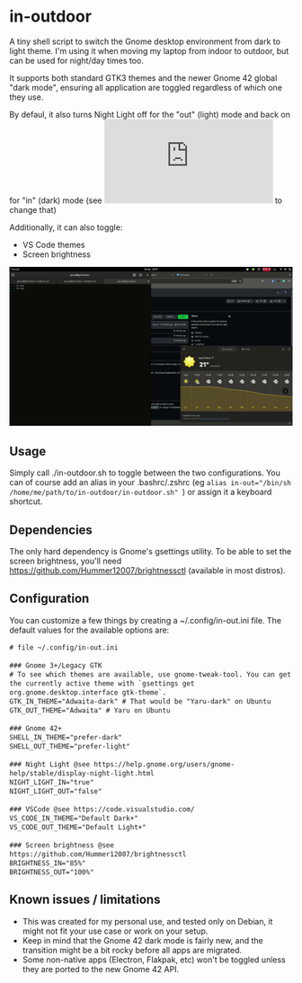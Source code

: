 # in-outdoor
A tiny shell script to switch the Gnome desktop environment from dark to light theme. I'm using it when moving my laptop from indoor to outdoor, but can be used for night/day times too.

It supports both standard GTK3 themes and the newer Gnome 42 global "dark mode", ensuring all application are toggled regardless of which one they use.

By defaul, it also turns Night Light off for the "out" (light) mode and back on for "in" (dark) mode (see ![configuration](https://github.com/pm98zz-c/in-outdoor/blob/main/README.md#configuration) to change that)

Additionally, it can also toggle:
- VS Code themes
- Screen brightness

![in-out.gif](in-out.gif)

## Usage
Simply call ./in-outdoor.sh to toggle between the two configurations. You can of course add an alias in your .bashrc/.zshrc (eg `alias in-out="/bin/sh /home/me/path/to/in-outdoor/in-outdoor.sh"
`) or assign it a keyboard shortcut.

## Dependencies
The only hard dependency is Gnome's gsettings utility. To be able to set the screen brightness, you'll need https://github.com/Hummer12007/brightnessctl (available in most distros).

## Configuration
You can customize a few things by creating a ~/.config/in-out.ini file.
The default values for the available options are:

```
# file ~/.config/in-out.ini

### Gnome 3+/Legacy GTK
# To see which themes are available, use gnome-tweak-tool. You can get the currently active theme with `gsettings get org.gnome.desktop.interface gtk-theme`.
GTK_IN_THEME="Adwaita-dark" # That would be "Yaru-dark" on Ubuntu
GTK_OUT_THEME="Adwaita" # Yaru on Ubuntu

### Gnome 42+
SHELL_IN_THEME="prefer-dark"
SHELL_OUT_THEME="prefer-light"

### Night Light @see https://help.gnome.org/users/gnome-help/stable/display-night-light.html
NIGHT_LIGHT_IN="true"
NIGHT_LIGHT_OUT="false"

### VSCode @see https://code.visualstudio.com/
VS_CODE_IN_THEME="Default Dark+"
VS_CODE_OUT_THEME="Default Light+"

### Screen brightness @see https://github.com/Hummer12007/brightnessctl
BRIGHTNESS_IN="85%"
BRIGHTNESS_OUT="100%"

```

## Known issues / limitations

- This was created for my personal use, and tested only on Debian, it might not fit your use case or work on your setup. 
- Keep in mind that the Gnome 42 dark mode is fairly new, and the transition might be a bit rocky before all apps are migrated.
- Some non-native apps (Electron, Flakpak, etc) won't be toggled unless they are ported to the new Gnome 42 API.
